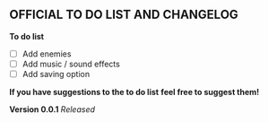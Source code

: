 OFFICIAL TO DO LIST AND CHANGELOG
------

**To do list**
- [ ] Add enemies
- [ ] Add music / sound effects
- [ ] Add saving option

**If you have suggestions to the to do list**
**feel free to suggest them!**

**Version 0.0.1**
*Released*
